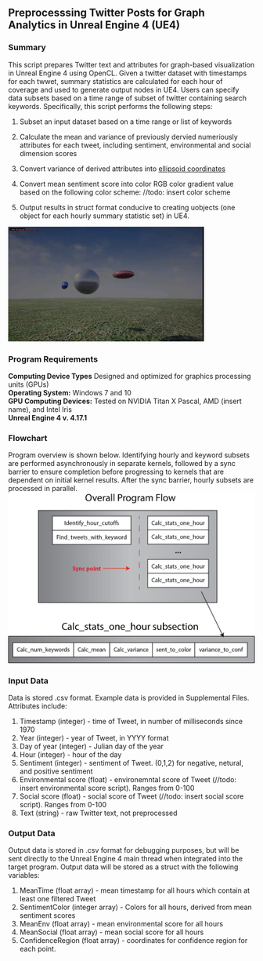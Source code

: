 ## Preprocesssing Twitter Posts for Graph Analytics in Unreal Engine 4 (UE4) <br>

### Summary
This script prepares Twitter text and attributes for graph-based visualization in Unreal Engine 4 using OpenCL.  Given a twitter dataset with timestamps for each twwet, summary statistics are calculated for each hour of coverage and used to generate output nodes in UE4.  Users can specify data subsets based on a time range of subset of twitter containing search keywords.  Specifically, this script performs the following steps:
1. Subset an input dataset based on a time range or list of keywords
2. Calculate the mean and variance of previously dervied numeriously attributes for each tweet, including sentiment, environmental and social dimension scores
3. Convert variance of derived attributes into [ellipsoid coordinates](https://en.wikipedia.org/wiki/Ellipsoid)
4. Convert mean sentiment score into color RGB color gradient value based on the following color scheme:
      //todo: insert color scheme


5. Output results in struct format conducive to creating uobjects (one object for each hourly summary statistic set) in UE4.
 
![alt text](https://github.com/larkinandy/Green-Space-Virtual-Reality/blob/master/OpenCL_SMA/Support%20Documents/SpherePrototypes.gif "Prototype uobjects in UE4")


### Program Requirements
**Computing Device Types** Designed and optimized for graphics processing units (GPUs) <br>
**Operating System:** Windows 7 and 10 <br>
**GPU Computing Devices:** Tested on NVIDIA Titan X Pascal, AMD (insert name), and Intel Iris <br>
**Unreal Engine 4 v. 4.17.1** 


### Flowchart 
Program overview is shown below. Identifying hourly and keyword subsets are performed asynchronously in separate kernels, followed by a sync barrier to ensure completion before progressing to kernels that are dependent on initial kernel results.  After the sync barrier, hourly subsets are processed in parallel.
![build status](https://github.com/larkinandy/Green-Space-Virtual-Reality/blob/master/OpenCL_SMA/Support%20Documents/Project%20Overview.png) <br>

### Input Data 
Data is stored .csv format.  Example data is provided in Supplemental Files.  Attributes include:<br>
1. Timestamp (integer) - time of Tweet, in number of milliseconds since 1970  <br>
2. Year (integer) - year of Tweet, in YYYY format 
3. Day of year (integer) - Julian day of the year 
4. Hour (integer) - hour of the day 
5. Sentiment (integer) - sentiment of Tweet.  (0,1,2) for negative, netural, and positive sentiment
6. Environmental score (float) - environemntal score of Tweet (//todo: insert environmental score script).  Ranges from 0-100
7. Social score (float) - social score of Tweet (//todo: insert social score script).  Ranges from 0-100
8. Text (string) - raw Twitter text, not preprocessed 

### Output Data
Output data is stored in .csv format for debugging purposes, but will be sent directly to the Unreal Engine 4 main thread when integrated into the target program.  Output data will be stored as a struct with the following variables:
1. MeanTime (float array) - mean timestamp for all hours which contain at least one filtered Tweet
2. SentimentColor (integer array) - Colors for all hours, derived from mean sentiment scores 
3. MeanEnv (float array) - mean environmental score for all hours
4. MeanSocial (float array) - mean social score for all hours
5. ConfidenceRegion (float array) - coordinates for confidence region for each point.
